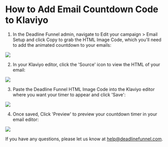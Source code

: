 # How to Add Email Countdown Code to Klaviyo

1. In the Deadline Funnel admin, navigate to Edit your campaign &gt; Email Setup and click Copy to grab the HTML Image Code, which you'll need to add the animated countdown to your emails:

![](https://d33v4339jhl8k0.cloudfront.net/docs/assets/53974d6ce4b0c76107b109d1/images/5b242f960428632c466af4ee/file-9cqLJrQfRb.png)

2. In your Klaviyo editor, click the 'Source' icon to view the HTML of your email:

![](https://d33v4339jhl8k0.cloudfront.net/docs/assets/53974d6ce4b0c76107b109d1/images/59b080682c7d3a73488ca925/file-1aIkBnz5D7.png)

3. Paste the Deadline Funnel HTML Image Code into the Klaviyo editor where you want your timer to appear and click 'Save':

![](https://d33v4339jhl8k0.cloudfront.net/docs/assets/53974d6ce4b0c76107b109d1/images/59b080a92c7d3a73488ca926/file-CYeeJG5fzp.png)

4. Once saved, Click 'Preview' to preview your countdown timer in your email editor:

![](https://d33v4339jhl8k0.cloudfront.net/docs/assets/53974d6ce4b0c76107b109d1/images/59b080f52c7d3a73488ca928/file-iYdrctAOhh.png)

If you have any questions, please let us know at [help@deadlinefunnel.com](mailto:mailto:help@deadlinefunnel.com).

